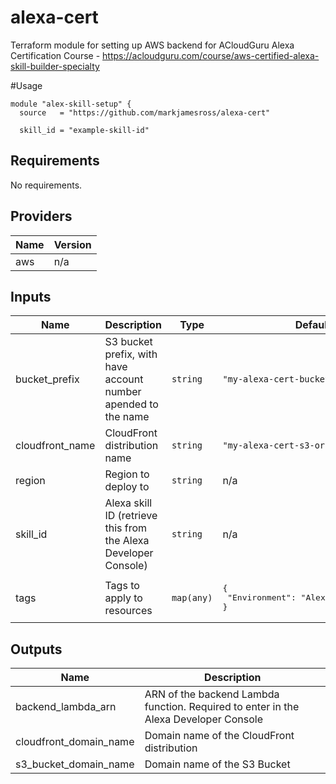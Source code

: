 # alexa-cert

Terraform module for setting up AWS backend for ACloudGuru Alexa Certification Course - https://acloudguru.com/course/aws-certified-alexa-skill-builder-specialty

#Usage 
```hcl
module "alex-skill-setup" {
  source   = "https://github.com/markjamesross/alexa-cert"

  skill_id = "example-skill-id"
```

<!--- BEGIN_TF_DOCS --->
## Requirements

No requirements.

## Providers

| Name | Version |
|------|---------|
| aws | n/a |

## Inputs

| Name | Description | Type | Default | Required |
|------|-------------|------|---------|:--------:|
| bucket\_prefix | S3 bucket prefix, with have account number apended to the name | `string` | `"my-alexa-cert-bucket-"` | no |
| cloudfront\_name | CloudFront distribution name | `string` | `"my-alexa-cert-s3-origin"` | no |
| region | Region to deploy to | `string` | n/a | yes |
| skill\_id | Alexa skill ID (retrieve this from the Alexa Developer Console) | `string` | n/a | yes |
| tags | Tags to apply to resources | `map(any)` | <pre>{<br>  "Environment": "Alexa-Certification"<br>}</pre> | no |

## Outputs

| Name | Description |
|------|-------------|
| backend\_lambda\_arn | ARN of the backend Lambda function.  Required to enter in the Alexa Developer Console |
| cloudfront\_domain\_name | Domain name of the CloudFront distribution |
| s3\_bucket\_domain\_name | Domain name of the S3 Bucket |

<!--- END_TF_DOCS --->